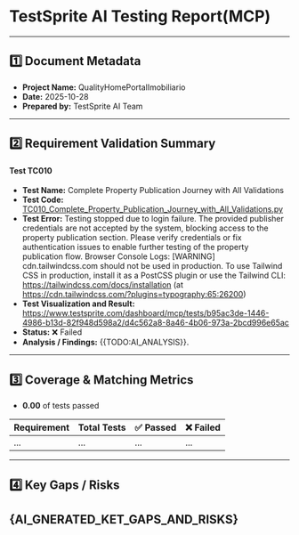 
# TestSprite AI Testing Report(MCP)

---

## 1️⃣ Document Metadata
- **Project Name:** QualityHomePortalImobiliario
- **Date:** 2025-10-28
- **Prepared by:** TestSprite AI Team

---

## 2️⃣ Requirement Validation Summary

#### Test TC010
- **Test Name:** Complete Property Publication Journey with All Validations
- **Test Code:** [TC010_Complete_Property_Publication_Journey_with_All_Validations.py](./TC010_Complete_Property_Publication_Journey_with_All_Validations.py)
- **Test Error:** Testing stopped due to login failure. The provided publisher credentials are not accepted by the system, blocking access to the property publication section. Please verify credentials or fix authentication issues to enable further testing of the property publication flow.
Browser Console Logs:
[WARNING] cdn.tailwindcss.com should not be used in production. To use Tailwind CSS in production, install it as a PostCSS plugin or use the Tailwind CLI: https://tailwindcss.com/docs/installation (at https://cdn.tailwindcss.com/?plugins=typography:65:26200)
- **Test Visualization and Result:** https://www.testsprite.com/dashboard/mcp/tests/b95ac3de-1446-4986-b13d-82f948d598a2/d4c562a8-8a46-4b06-973a-2bcd996e65ac
- **Status:** ❌ Failed
- **Analysis / Findings:** {{TODO:AI_ANALYSIS}}.
---


## 3️⃣ Coverage & Matching Metrics

- **0.00** of tests passed

| Requirement        | Total Tests | ✅ Passed | ❌ Failed  |
|--------------------|-------------|-----------|------------|
| ...                | ...         | ...       | ...        |
---


## 4️⃣ Key Gaps / Risks
{AI_GNERATED_KET_GAPS_AND_RISKS}
---